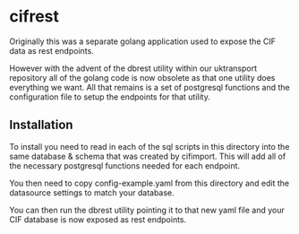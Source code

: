 # cifrest

Originally this was a separate golang application used to expose the CIF data as rest endpoints.

However with the advent of the dbrest utility within our uktransport repository all of the golang code is now obsolete
as that one utility does everything we want. All that remains is a set of postgresql functions and the configuration
file to setup the endpoints for that utility.

## Installation

To install you need to read in each of the sql scripts in this directory into the same database & schema that was created by
cifimport. This will add all of the necessary postgresql functions needed for each endpoint.

You then need to copy config-example.yaml from this directory and edit the datasource settings to match your database.

You can then run the dbrest utility pointing it to that new yaml file and your CIF database is now exposed as rest endpoints.

